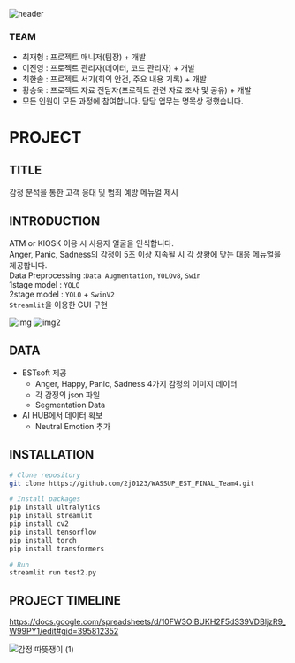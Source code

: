 ![header](https://capsule-render.vercel.app/api?type=waving&color=BDBDB6&height=200&section=header&text=WASSUP%20FINAL%20PROJECT&fontColor=FFFFFF&fontSize=70)
### TEAM
  + 최재형 : 프로젝트 매니저(팀장) + 개발 
  + 이진영 : 프로젝트 관리자(데이터, 코드 관리자) + 개발
  + 최한솔 : 프로젝트 서기(회의 안건, 주요 내용 기록) + 개발
  + 황승욱 : 프로젝트 자료 전담자(프로젝트 관련 자료 조사 및 공유) + 개발
  + 모든 인원이 모든 과정에 참여합니다. 담당 업무는 명목상 정했습니다.

# PROJECT  
## TITLE
감정 분석을 통한 고객 응대 및 범죄 예방 메뉴얼 제시

## INTRODUCTION
ATM or KIOSK 이용 시 사용자 얼굴을 인식합니다. <br>
Anger, Panic, Sadness의 감정이 5초 이상 지속될 시 각 상황에 맞는 대응 메뉴얼을 제공합니다. <br>
Data Preprocessing :`Data Augmentation`, `YOLOv8`, `Swin` <br>
1stage model : `YOLO` <br>
2stage model : `YOLO` + `SwinV2` <br>
`Streamlit`을 이용한 GUI 구현 <br>

![img](https://github.com/2j0123/WASSUP_EST_FINAL_Team4/assets/63550106/15103646-00a6-4248-970e-61e733d7f2bb)
![img2](https://github.com/2j0123/WASSUP_EST_FINAL_Team4/assets/63550106/0604bf21-ce4d-4d68-ad56-2ce6e2ef3968)

## DATA
* ESTsoft 제공
   - Anger, Happy, Panic, Sadness 4가지 감정의 이미지 데이터
   - 각 감정의 json 파일
   - Segmentation Data
* AI HUB에서 데이터 확보
   - Neutral Emotion 추가

## INSTALLATION
```bash
# Clone repository
git clone https://github.com/2j0123/WASSUP_EST_FINAL_Team4.git
```

```bash
# Install packages
pip install ultralytics
pip install streamlit
pip install cv2
pip install tensorflow
pip install torch
pip install transformers
```

```bash
# Run
streamlit run test2.py
```

## PROJECT TIMELINE
https://docs.google.com/spreadsheets/d/10FW3OlBUKH2F5dS39VDBljzR9_W99PY1/edit#gid=395812352

![감정 따뜻쟁이 (1)](https://github.com/2j0123/WASSUP_EST_FINAL_Team4/assets/91775854/e2aa64fc-017b-4ddf-b2b7-ca5c46f99080)

